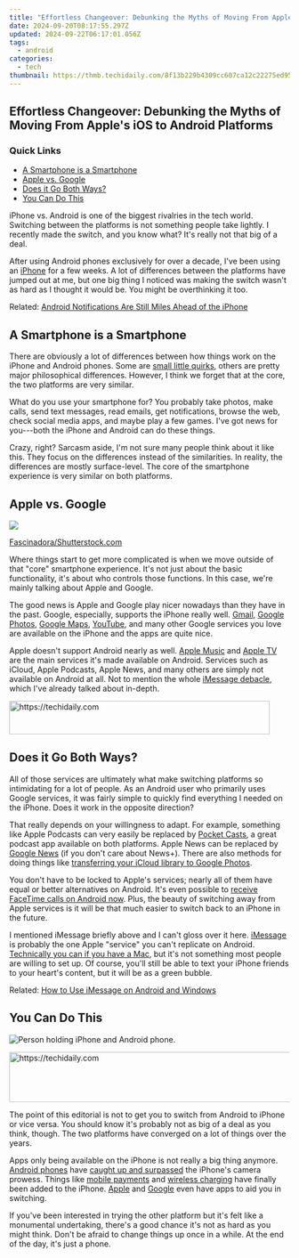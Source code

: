 ```yaml
---
title: "Effortless Changeover: Debunking the Myths of Moving From Apple's iOS to Android Platforms"
date: 2024-09-20T08:17:55.297Z
updated: 2024-09-22T06:17:01.056Z
tags:
  - android
categories:
  - tech
thumbnail: https://thmb.techidaily.com/8f13b229b4309cc607ca12c22275ed95f06f33bc5a9a2ad4f10fdb3f8f16d4fd.jpeg
---
```


## Effortless Changeover: Debunking the Myths of Moving From Apple's iOS to Android Platforms

### Quick Links

* [A Smartphone is a Smartphone](https://fox-boxes.techidaily.com/new-how-to-curate-christian-chimes-for-devotion/)
* [Apple vs. Google](https://youtube-clips.techidaily.com/new-current-lighting-infrastructure/)
* [Does it Go Both Ways?](https://snapchat-videos.techidaily.com/updated-navigate-the-art-of-snapchat-filters-for-beginners/)
* [You Can Do This](https://instagram-clips.techidaily.com/2024-approved-revolutionize-your-feed-with-these-10-insta-tools/)

 iPhone vs. Android is one of the biggest rivalries in the tech world. Switching between the platforms is not something people take lightly. I recently made the switch, and you know what? It's really not that big of a deal.

 After using Android phones exclusively for over a decade, I've been using an [iPhone](https://review-topics.techidaily.com/play-mkv-movies-on-moto-g24-is-it-possible-by-aiseesoft-video-converter-play-mkv-on-android/) for a few weeks. A lot of differences between the platforms have jumped out at me, but one big thing I noticed was making the switch wasn't as hard as I thought it would be. You might be overthinking it too.

Related: [Android Notifications Are Still Miles Ahead of the iPhone](https://games-able.techidaily.com/visual-powerhouse-debate-oled-amoled-vs-ips-technology/) 

##  A Smartphone is a Smartphone

 There are obviously a lot of differences between how things work on the iPhone and Android phones. Some are [small little quirks](https://extra-lessons.techidaily.com/updated-bring-out-canons-best-enjoy-10-free-luts-and-beyond-selection/), others are pretty major philosophical differences. However, I think we forget that at the core, the two platforms are very similar.

 What do you use your smartphone for? You probably take photos, make calls, send text messages, read emails, get notifications, browse the web, check social media apps, and maybe play a few games. I've got news for you---both the iPhone and Android can do these things.

 Crazy, right? Sarcasm aside, I'm not sure many people think about it like this. They focus on the differences instead of the similarities. In reality, the differences are mostly surface-level. The core of the smartphone experience is very similar on both platforms.

##  Apple vs. Google

![](https://static1.howtogeekimages.com/wordpress/wp-content/uploads/2020/03/google-play-and-apple-app-store.jpg) 

[Fascinadora/Shutterstock.com](https://www.shutterstock.com/image-photo/moscow-russia-june-03-2019-google-1419482291)

 Where things start to get more complicated is when we move outside of that "core" smartphone experience. It's not just about the basic functionality, it's about who controls those functions. In this case, we're mainly talking about Apple and Google.

 The good news is Apple and Google play nicer nowadays than they have in the past. Google, especially, supports the iPhone really well. [Gmail](https://apps.apple.com/us/app/gmail-email-by-google/id422689480), [Google Photos](https://apps.apple.com/us/app/google-photos/id962194608), [Google Maps](https://apps.apple.com/us/app/google-maps/id585027354), [YouTube](https://apps.apple.com/us/app/youtube-watch-listen-stream/id544007664), and many other Google services you love are available on the iPhone and the apps are quite nice.

 Apple doesn't support Android nearly as well. [Apple Music](https://www.anrdoezrs.net/links/3607085/type/dlg/sid/UUhtgUeUpU205944/https://play.google.com/store/apps/details?id=com.apple.android.music) and [Apple TV](https://www.anrdoezrs.net/links/3607085/type/dlg/sid/UUhtgUeUpU205944/https://play.google.com/store/apps/details?id=com.apple.atve.androidtv.appletv) are the main services it's made available on Android. Services such as iCloud, Apple Podcasts, Apple News, and many others are simply not available on Android at all. Not to mention the whole [iMessage debacle](https://mondly-stories.techidaily.com/step-by-step-japan-study-independent-paths-and-free-tools/), which I've already talked about in-depth.

<!-- affiliate ads begin -->
<a href="https://25home.pxf.io/c/5597632/2148648/16836" target="_top" id="2148648">
  <img src="//a.impactradius-go.com/display-ad/16836-2148648" border="0" alt="https://techidaily.com" width="468" height="60"/>
</a>
<img height="0" width="0" src="https://25home.pxf.io/i/5597632/2148648/16836" style="position:absolute;visibility:hidden;" border="0" />
<!-- affiliate ads end -->

##  Does it Go Both Ways?

 All of those services are ultimately what make switching platforms so intimidating for a lot of people. As an Android user who primarily uses Google services, it was fairly simple to quickly find everything I needed on the iPhone. Does it work in the opposite direction?

 That really depends on your willingness to adapt. For example, something like Apple Podcasts can very easily be replaced by [Pocket Casts](https://www.anrdoezrs.net/links/3607085/type/dlg/sid/UUhtgUeUpU205944/https://play.google.com/store/apps/details?id=au.com.shiftyjelly.pocketcasts&hl=en%5FUS&gl=US), a great podcast app available on both platforms. Apple News can be replaced by [Google News](https://www.anrdoezrs.net/links/3607085/type/dlg/sid/UUhtgUeUpU205944/https://play.google.com/store/apps/details?id=com.google.android.apps.magazines) (if you don't care about News+). There are also methods for doing things like [transferring your iCloud library to Google Photos](https://extra-support.techidaily.com/2024-approved-praise-in-pixels-the-new-marketing-trend/).

 You don't have to be locked to Apple's services; nearly all of them have equal or better alternatives on Android. It's even possible to [receive FaceTime calls on Android now](https://techno-recovery.techidaily.com/solution-guide-why-are-some-emails-not-coming-to-your-yahoo-mail/). Plus, the beauty of switching away from Apple services is it will be that much easier to switch back to an iPhone in the future.

 I mentioned iMessage briefly above and I can't gloss over it here. [iMessage](https://apple-account.techidaily.com/in-2024-how-to-delete-icloud-account-remove-your-apple-id-permanently-from-iphone-14-pro-max-by-drfone-ios/) is probably the one Apple "service" you can't replicate on Android. [Technically you can if you have a Mac](https://fox-blue.techidaily.com/2024-approved-unleash-creativity-design-your-own-logos-using-template-assets-free/), but it's not something most people are willing to set up. Of course, you'll still be able to text your iPhone friends to your heart's content, but it will be as a green bubble.

Related: [How to Use iMessage on Android and Windows](https://fox-blue.techidaily.com/2024-approved-unleash-creativity-design-your-own-logos-using-template-assets-free/) 

##  You Can Do This

![Person holding iPhone and Android phone.](https://static1.howtogeekimages.com/wordpress/wp-content/uploads/2020/05/iphone-and-android.jpg) 

<!-- affiliate ads begin -->
<a href="https://unicoeye.pxf.io/c/5597632/2134223/18498" target="_top" id="2134223">
  <img src="//a.impactradius-go.com/display-ad/18498-2134223" border="0" alt="https://techidaily.com" width="728" height="90"/>
</a>
<img height="0" width="0" src="https://unicoeye.pxf.io/i/5597632/2134223/18498" style="position:absolute;visibility:hidden;" border="0" />
<!-- affiliate ads end -->

 The point of this editorial is not to get you to switch from Android to iPhone or vice versa. You should know it's probably not as big of a deal as you think, though. The two platforms have converged on a lot of things over the years.

 Apps only being available on the iPhone is not really a big thing anymore. [Android phones](https://twitter-videos.techidaily.com/hot-takes-highlight-twitters-trending-topics-for-2024/) have [caught up and surpassed](https://blog-min.techidaily.com/how-to-restore-deleted-infinix-hot-30-5g-pictures-an-easy-method-explained-by-fonelab-android-recover-pictures/) the iPhone's camera prowess. Things like [mobile payments](https://vimeo-videos.techidaily.com/efficient-techniques-for-accessing-and-saving-vimeo-videos/) and [wireless charging](https://some-techniques.techidaily.com/hero-session-x-vs-polaroid-cube-the-ultimate-editing-showdown-for-2024/) have finally been added to the iPhone. [Apple](https://www.anrdoezrs.net/links/3607085/type/dlg/sid/UUhtgUeUpU205944/https://play.google.com/store/apps/details?id=com.apple.movetoios&hl=en%5FUS&gl=US) and [Google](https://apps.apple.com/us/app/switch-to-android/id1581816143) even have apps to aid you in switching.

 If you've been interested in trying the other platform but it's felt like a monumental undertaking, there's a good chance it's not as hard as you might think. Don't be afraid to change things up once in a while. At the end of the day, it's just a phone.

<ins class="adsbygoogle"
     style="display:block"
     data-ad-format="autorelaxed"
     data-ad-client="ca-pub-7571918770474297"
     data-ad-slot="1223367746"></ins>

<ins class="adsbygoogle"
     style="display:block"
     data-ad-client="ca-pub-7571918770474297"
     data-ad-slot="8358498916"
     data-ad-format="auto"
     data-full-width-responsive="true"></ins>



